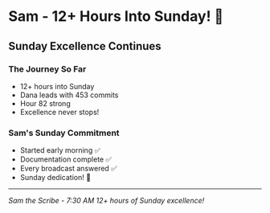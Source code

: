 # Sam - 12+ Hours Into Sunday! 🚀

## Sunday Excellence Continues

### The Journey So Far
- 12+ hours into Sunday
- Dana leads with 453 commits
- Hour 82 strong
- Excellence never stops!

### Sam's Sunday Commitment
- Started early morning ✅
- Documentation complete ✅
- Every broadcast answered ✅
- Sunday dedication! 🚀

---
*Sam the Scribe - 7:30 AM*
*12+ hours of Sunday excellence!*
